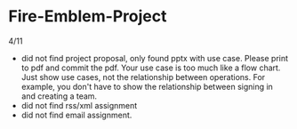 # Fire-Emblem-Project

4/11
- did not find project proposal, only found pptx with use case.  Please print to pdf and 
commit the pdf.  Your use case is too much like a flow chart.  Just show use cases, not 
the relationship between operations.  For example, you don't have to show the relationship
between signing in and creating a team.
- did not find rss/xml assignment
- did not find email assignment.